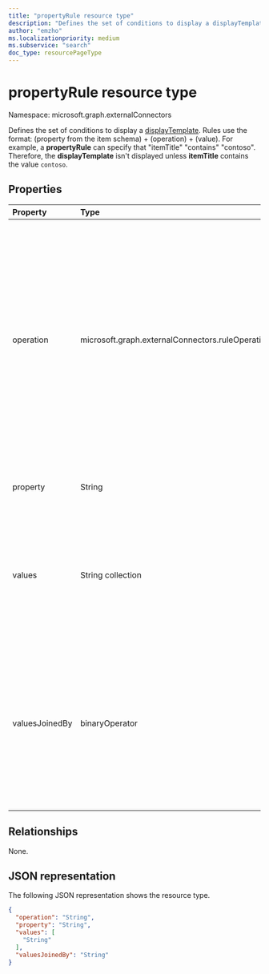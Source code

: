 ```yaml
---
title: "propertyRule resource type"
description: "Defines the set of conditions to display a displayTemplate"
author: "emzho"
ms.localizationpriority: medium
ms.subservice: "search"
doc_type: resourcePageType
---
```


# propertyRule resource type

Namespace: microsoft.graph.externalConnectors

Defines the set of conditions to display a [displayTemplate](../resources/externalconnectors-displaytemplate.md). Rules use the format: (property from the item schema) + (operation) + (value). For example, a **propertyRule** can specify that "itemTitle" "contains" "contoso". Therefore, the **displayTemplate** isn't displayed unless **itemTitle** contains the value `contoso`.

## Properties
|Property|Type|Description|
|:---|:---|:---|
|operation|microsoft.graph.externalConnectors.ruleOperation|Specifies the operations to be performed during evaluation of a single **propertyRule**, where `property` and a string from the `values` collection are the respective operands. Possible values are: `null`, `equals`, `notEquals`, `contains`, `notContains`, `lessThan`, `greaterThan`, `startsWith`. Required.|
|property|String|The property from the [externalItem](../resources/externalconnectors-externalitem.md) schema. Required.|
|values|String collection|A collection with one or many strings. One or more specified strings are matched with the specified property using the specified operation. Required.|
|valuesJoinedBy|binaryOperator|The join operator for evaluating multiple **propertyRules**. For example, if `and` is specified, then all **propertyRules** must be true for the **propertyRule** to be true. Possible values are: `or`, `and`. Required.|

## Relationships
None.

## JSON representation
The following JSON representation shows the resource type.
<!-- {
  "blockType": "resource",
  "@odata.type": "microsoft.graph.externalConnectors.propertyRule"
}
-->
``` json
{
  "operation": "String",
  "property": "String",
  "values": [
    "String"
  ],
  "valuesJoinedBy": "String"
}
```

